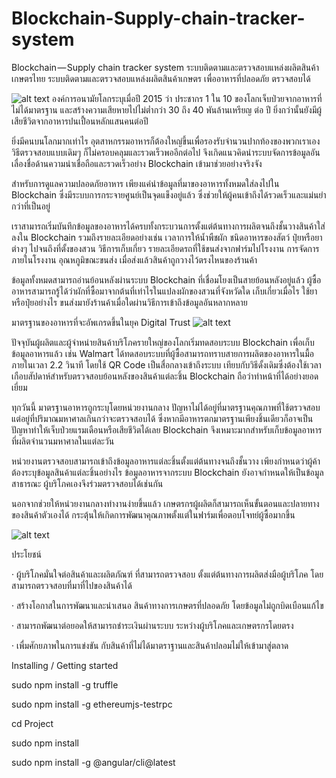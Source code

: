 # Blockchain-Supply-chain-tracker-system
Blockchain — Supply chain tracker system ระบบติดตามและตรวจสอบแหล่งผลิตสินค้าเกษตรไทย
ระบบติดตามและตรวจสอบแหล่งผลิตสินค้าเกษตร เพื่ออาหารที่ปลอดภัย ตรวจสอบได้

![alt text](https://cdn-images-1.medium.com/max/1600/1*E7hadEGH27fYBs4epBGBJA.jpeg)
องค์การอนามัยโลกระบุเมื่อปี 2015 ว่า ประชากร 1 ใน 10 ของโลกเจ็บป่วยจากอาหารที่ไม่ได้มาตรฐาน และสร้างความเสียหายไปไม่ต่ำกว่า 30 ถึง 40 พันล้านเหรียญ ต่อ ปี ยิ่งกว่านั้นยังมีผู้เสียชีวิตจากอาหารปนเปื้อนหลักแสนคนต่อปี

ยิ่งมีคนบนโลกมากเท่าไร อุตสาหกรรมอาหารก็ต้องใหญ่ขึ้นเพื่อรองรับจำนวนปากท้องของพวกเราเอง วิธีตรวจสอบแบบเดิมๆ ก็ไม่ครอบคลุมและรวดเร็วพออีกต่อไป จึงเกิดแนวคิดนำระบบจัดการข้อมูลอันเลื่องชื่อด้านความน่าเชื่อถือและรวดเร็วอย่าง Blockchain เข้ามาช่วยอย่างจริงจัง

สำหรับการดูแลความปลอดภัยอาหาร เพียงแค่นำข้อมูลที่มาของอาหารทั้งหมดใส่ลงไปใน Blockchain ซึ่งมีระบบการกระจายศูนย์เป็นจุดแข็งอยู่แล้ว ซึ่งช่วยให้ผู้คนเข้าถึงได้รวดเร็วและแม่นยำกว่าที่เป็นอยู่

เราสามารถเริ่มบันทึกข้อมูลของอาหารได้ครบทั้งกระบวนการตั้งแต่ต้นทางการผลิตจนถึงชั้นวางสินค้าใส่ลงใน Blockchain รวมถึงรายละเอียดอย่างเช่น เวลาการให้น้ำพืชผัก ชนิดอาหารของสัตว์ ปุ๋ยหรือยาต่างๆ ไปจนถึงที่ตั้งของสวน วิธีการเก็บเกี่ยว รายละเอียดรถที่ใช้ขนส่งจากฟาร์มไปโรงงาน การจัดการภายในโรงงาน อุณหภูมิขณะขนส่ง เมื่อส่งแล้วสินค้าถูกวางไว้ตรงไหนของร้านค้า

ข้อมูลทั้งหมดสามารถอ่านย้อนหลังผ่านระบบ Blockchain ที่เชื่อมโยงเป็นสายย้อนหลังอยู่แล้ว ผู้ซื้ออาหารสามารถรู้ได้ว่าผักที่ซื้อมาจากต้นที่เท่าไรในแปลงผักของสวนที่จังหวัดใด เก็บเกี่ยวเมื่อไร ใช้ยาหรือปุ๋ยอย่างไร ขนส่งมายังร้านค้าเมื่อใดผ่านวิธีการเข้าถึงข้อมูลอันหลากหลาย

มาตรฐานของอาหารที่จะอัพเกรดขึ้นในยุค Digital Trust
![alt text](https://cdn-images-1.medium.com/max/1600/1*YgJFdwyUYLjcgNYaBeccHw.jpeg)

ปัจจุบันผู้ผลิตและผู้จำหน่ายสินค้าบริโภครายใหญ่ของโลกเริ่มทดสอบระบบ Blockchain เพื่อเก็บข้อมูลอาหารแล้ว เช่น Walmart ได้ทดสอบระบบที่ผู้ซื้อสามารถทราบสายการผลิตของอาหารในมื้อภายในเวลา 2.2 วินาที โดยใช้ QR Code เป็นสื่อกลางเข้าถึงระบบ เทียบกับวิธีดั้งเดิมซึ่งต้องใช้เวลาเกือบสัปดาห์สำหรับตรวจสอบย้อนหลังของสินค้าแต่ละชิ้น Blockchain ถือว่าทำหน้าที่ได้อย่างยอดเยี่ยม

ทุกวันนี้ มาตรฐานอาหารถูกระบุโดยหน่วยงานกลาง ปัญหาไม่ได้อยู่ที่มาตรฐานคุณภาพที่ใช้ตรวจสอบ แต่อยู่ที่ปริมาณมหาศาลเกินกว่าจะตรวจสอบได้ ซึ่งหากมีอาหารตกมาตรฐานเพียงชิ้นเดียวก็อาจเป็นปัญหาทำให้เจ็บป่วยแรมเดือนหรือเสียชีวิตได้เลย Blockchain จึงเหมาะมากสำหรับเก็บข้อมูลอาหารที่ผลิตจำนวนมหาศาลในแต่ละวัน

หน่วยงานตรวจสอบสามารถเข้าถึงข้อมูลอาหารแต่ละชิ้นตั้งแต่ต้นทางจนถึงชั้นวาง เพียงกำหนดว่าผู้ค้าต้องระบุข้อมูลสินค้าแต่ละชิ้นอย่างไร ข้อมูลอาหารจากระบบ Blockchain ยังอาจกำหนดให้เป็นข้อมูลสาธารณะ ผู้บริโภคเองจึงร่วมตรวจสอบได้เช่นกัน

นอกจากช่วยให้หน่วยงานกลางทำงานง่ายขึ้นแล้ว เกษตรกรผู้ผลิตก็สามารถเห็นขั้นตอนและปลายทางของสินค้าตัวเองได้ กระตุ้นให้เกิดการพัฒนาคุณภาพตั้งแต่ในฟาร์มเพื่อตอบโจทย์ผู้ซื้อมากขึ้น

![alt text](https://cdn-images-1.medium.com/max/1600/1*SU3-KWZIbN9Tjj-nzI3MKg.png)

ประโยชน์

· ผู้บริโภคมั่นใจต่อสินค้าและผลิตภัณฑ์ ที่สามารถตรวจสอบ ตั้งแต่ต้นทางการผลิตส่งมือผู้บริโภค โดยสามารถตรวจสอบที่มาที่ไปของสินค้าได้

· สร้างโอกาสในการพัฒนาและนำเสนอ สินค้าทางการเกษตรที่ปลอดภัย โดยข้อมูลไม่ถูกบิดเบือนแก้ไข

· สามารถพัฒนาต่อยอดให้สามารถชำระเงินผ่านระบบ ระหว่างผู้บริโภคและเกษตรกรโดยตรง

· เพื่มศักยภาพในการแข่งขัน กับสินค้าที่ไม่ได้มาตราฐานและสินค้าปลอมไม่ให้เข้ามาสู่ตลาด


Installing / Getting started

sudo npm install -g truffle

sudo npm install -g ethereumjs-testrpc

cd Project

sudo npm install

sudo npm install -g @angular/cli@latest
